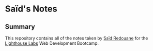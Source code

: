 # Saïd's Notes
## Summary 
This repository contains all of the notes taken by [Saïd Redouane](https://github.com/Amazigh-SR) for the [Lighthouse Labs](https://www.lighthouselabs.ca/) Web Development Bootcamp.